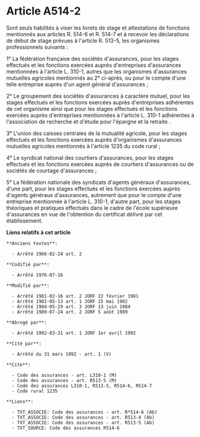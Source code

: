 # Article A514-2

Sont seuls habilités à viser les livrets de stage et attestations de fonctions mentionnés aux articles R. 514-6 et R. 514-7
et à recevoir les déclarations de début de stage prévues à l'article R. 513-5, les organismes professionnels suivants :

1° La fédération française des sociétés d'assurances, pour les stages effectués et les fonctions exercées auprès
d'entreprises d'assurances mentionnées à l'article L. 310-1, autres que les organismes d'assurances mutuelles agricoles
mentionnés au 2° ci-après, ou pour le compte d'une telle entreprise auprès d'un agent général d'assurances ;

2° Le groupement des sociétés d'assurances à caractère mutuel, pour les stages effectués et les fonctions exercées auprès
d'entreprises adhérentes de cet organisme ainsi que pour les stages effectués et les fonctions exercées auprès d'entreprises
mentionnées à l'article L. 310-1 adhérentes à l'association de recherche et d'étude pour l'épargne et la retraite .

3° L'union des caisses centrales de la mutualité agricole, pour les stages effectués et les fonctions exercées auprès
d'organismes d'assurances mutuelles agricoles mentionnés à l'article 1235 du code rural ;

4° Le syndicat national des courtiers d'assurances, pour les stages effectués et les fonctions exercées auprès de courtiers
d'assurances ou de sociétés de courtage d'assurances ;

5° La fédération nationale des syndicats d'agents généraux d'assurances, d'une part, pour les stages effectués et les
fonctions exercées auprès d'agents généraux d'assurances, autrement que pour le compte d'une entreprise mentionnée à
l'article L. 310-1, d'autre part, pour les stages théoriques et pratiques effectués dans le cadre de l'école supérieure
d'assurances en vue de l'obtention du certificat délivré par cet établissement.

**Liens relatifs à cet article**

	**Anciens textes**:

	  - Arrêté 1966-02-24 art. 2

	**Codifié par**:

	  - Arrêté 1976-07-16

	**Modifié par**:

	  - Arrêté 1981-02-16 art. 2 JORF 22 février 1981
	  - Arrêté 1982-05-13 art. 1 JORF 25 mai 1982
	  - Arrêté 1984-05-29 art. 3 JORF 13 juin 1984
	  - Arrêté 1989-07-24 art. 2 JORF 5 août 1989

	**Abrogé par**:

	  - Arrêté 1992-03-31 art. 1 JORF 1er avril 1992

	**Cité par**:

	  - Arrêté du 31 mars 1992 - art. 1 (V)

	**Cite**:

	  - Code des assurances - art. L310-1 (M)
	  - Code des assurances - art. R513-5 (M)
	  - Code des assurances L310-1, R513-5, R514-6, R514-7
	  - Code rural 1235

	**Liens**:

	  - TXT_ASSOCIE: Code des assurances - art. R*514-6 (Ab)
	  - TXT_ASSOCIE: Code des assurances - art. R513-4 (Ab)
	  - TXT_ASSOCIE: Code des assurances - art. R513-5 (Ab)
	  - TXT_SOURCE: Code des assurances R514-6
